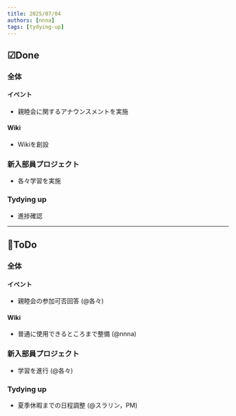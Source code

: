 ```yaml
---
title: 2025/07/04
authors: [nnna]
tags: [tydying-up]
---
```


## ☑Done

### 全体
#### イベント
- 親睦会に関するアナウンスメントを実施
#### Wiki
- Wikiを創設

### 新入部員プロジェクト
- 各々学習を実施

### Tydying up
- 進捗確認

---

## 📝ToDo

### 全体
#### イベント
- 親睦会の参加可否回答 (@各々)
#### Wiki
- 普通に使用できるところまで整備 (@nnna)

### 新入部員プロジェクト
- 学習を進行 (@各々)

### Tydying up
- 夏季休暇までの日程調整 (@スラリン，PM)
